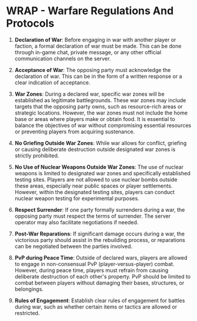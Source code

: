 # WRAP - Warfare Regulations And Protocols

1. **Declaration of War**: Before engaging in war with another player or faction, a formal declaration of war must be made. This can be done through in-game chat, private message, or any other official communication channels on the server.

2. **Acceptance of War**: The opposing party must acknowledge the declaration of war. This can be in the form of a written response or a clear indication of acceptance.

3. **War Zones**: During a declared war, specific war zones will be established as legitimate battlegrounds. These war zones may include targets that the opposing party owns, such as resource-rich areas or strategic locations. However, the war zones must not include the home base or areas where players make or obtain food. It is essential to balance the objectives of war without compromising essential resources or preventing players from acquiring sustenance.

4. **No Griefing Outside War Zones**: While war allows for conflict, griefing or causing deliberate destruction outside designated war zones is strictly prohibited.

5. **No Use of Nuclear Weapons Outside War Zones**: The use of nuclear weapons is limited to designated war zones and specifically established testing sites. Players are not allowed to use nuclear bombs outside these areas, especially near public spaces or player settlements. However, within the designated testing sites, players can conduct nuclear weapon testing for experimental purposes.

6. **Respect Surrender**: If one party formally surrenders during a war, the opposing party must respect the terms of surrender. The server operator may also facilitate negotiations if needed.

7. **Post-War Reparations**: If significant damage occurs during a war, the victorious party should assist in the rebuilding process, or reparations can be negotiated between the parties involved.

8. **PvP during Peace Time**: Outside of declared wars, players are allowed to engage in non-consensual PvP (player-versus-player) combat. However, during peace time, players must refrain from causing deliberate destruction of each other's property. PvP should be limited to combat between players without damaging their bases, structures, or belongings.

9. **Rules of Engagement**: Establish clear rules of engagement for battles during war, such as whether certain items or tactics are allowed or restricted.
